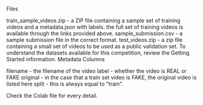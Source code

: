Files

train_sample_videos.zip - a ZIP file containing a sample set of training videos and a metadata.json with labels. the full set of training videos is available through the links provided above.
sample_submission.csv - a sample submission file in the correct format.
test_videos.zip - a zip file containing a small set of videos to be used as a public validation set. To understand the datasets available for this competition, review the Getting Started information.
Metadata Columns

filename - the filename of the video
label - whether the video is REAL or FAKE
original - in the case that a train set video is FAKE, the original video is listed here
split - this is always equal to "train".

Check the Colab file for every detail.
